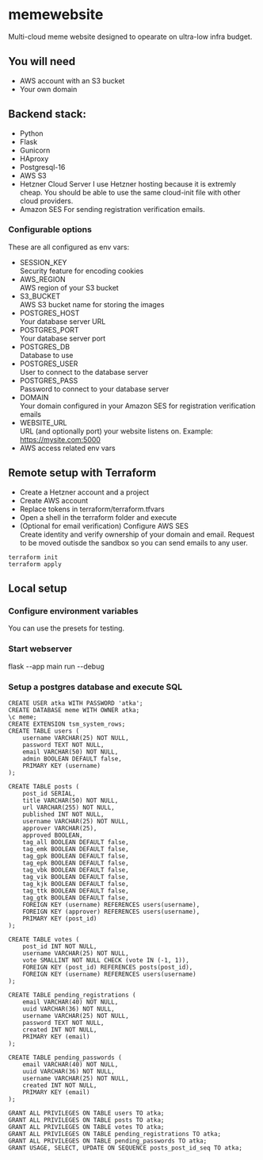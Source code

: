 # memewebsite
Multi-cloud meme website designed to opearate on ultra-low infra budget.

## You will need
- AWS account with an S3 bucket
- Your own domain

## Backend stack:
- Python
- Flask
- Gunicorn
- HAproxy
- Postgresql-16
- AWS S3
- Hetzner Cloud Server
I use Hetzner hosting because it is extremly cheap. You should be able to use the same cloud-init file with other cloud providers.
- Amazon SES
For sending registration verification emails.

### Configurable options
These are all configured as env vars:
- SESSION_KEY\
Security feature for encoding cookies
- AWS_REGION\
AWS region of your S3 bucket
- S3_BUCKET\
AWS S3 bucket name for storing the images
- POSTGRES_HOST\
Your database server URL
- POSTGRES_PORT\
Your database server port
- POSTGRES_DB\
Database to use
- POSTGRES_USER\
User to connect to the database server
- POSTGRES_PASS\
Password to connect to your database server
- DOMAIN\
Your domain configured in your Amazon SES for registration verification emails
- WEBSITE_URL\
URL (and optionally port) your website listens on. Example: https://mysite.com:5000
- AWS access related env vars

## Remote setup with Terraform
- Create a Hetzner account and a project
- Create AWS account
- Replace tokens in terraform/terraform.tfvars
- Open a shell in the terraform folder and execute
- (Optional for email verification) Configure AWS SES\
Create identity and verify ownership of your domain and email. Request to be moved outisde the sandbox so you can send emails to any user.
```
terraform init
terraform apply
```

## Local setup

### Configure environment variables
You can use the presets for testing.

### Start webserver
flask --app main run --debug

### Setup a postgres database and execute SQL
```
CREATE USER atka WITH PASSWORD 'atka';
CREATE DATABASE meme WITH OWNER atka;
\c meme;
CREATE EXTENSION tsm_system_rows;
CREATE TABLE users (
    username VARCHAR(25) NOT NULL,
    password TEXT NOT NULL,
    email VARCHAR(50) NOT NULL,
    admin BOOLEAN DEFAULT false,
    PRIMARY KEY (username)
);

CREATE TABLE posts (
    post_id SERIAL,
    title VARCHAR(50) NOT NULL,
    url VARCHAR(255) NOT NULL,
    published INT NOT NULL,
    username VARCHAR(25) NOT NULL,
    approver VARCHAR(25),
    approved BOOLEAN,
    tag_all BOOLEAN DEFAULT false,
    tag_emk BOOLEAN DEFAULT false,
    tag_gpk BOOLEAN DEFAULT false,
    tag_epk BOOLEAN DEFAULT false,
    tag_vbk BOOLEAN DEFAULT false,
    tag_vik BOOLEAN DEFAULT false,
    tag_kjk BOOLEAN DEFAULT false,
    tag_ttk BOOLEAN DEFAULT false,
    tag_gtk BOOLEAN DEFAULT false,
    FOREIGN KEY (username) REFERENCES users(username),
    FOREIGN KEY (approver) REFERENCES users(username),
	PRIMARY KEY (post_id)
);

CREATE TABLE votes (
	post_id INT NOT NULL,
	username VARCHAR(25) NOT NULL,
	vote SMALLINT NOT NULL CHECK (vote IN (-1, 1)),
	FOREIGN KEY (post_id) REFERENCES posts(post_id),
	FOREIGN KEY (username) REFERENCES users(username)
);

CREATE TABLE pending_registrations (
    email VARCHAR(40) NOT NULL,
    uuid VARCHAR(36) NOT NULL,
	username VARCHAR(25) NOT NULL,
    password TEXT NOT NULL,
    created INT NOT NULL,
    PRIMARY KEY (email)
);

CREATE TABLE pending_passwords (
    email VARCHAR(40) NOT NULL,
    uuid VARCHAR(36) NOT NULL,
    username VARCHAR(25) NOT NULL,
    created INT NOT NULL,
    PRIMARY KEY (email)
);

GRANT ALL PRIVILEGES ON TABLE users TO atka;
GRANT ALL PRIVILEGES ON TABLE posts TO atka;
GRANT ALL PRIVILEGES ON TABLE votes TO atka;
GRANT ALL PRIVILEGES ON TABLE pending_registrations TO atka;
GRANT ALL PRIVILEGES ON TABLE pending_passwords TO atka;
GRANT USAGE, SELECT, UPDATE ON SEQUENCE posts_post_id_seq TO atka;
```
